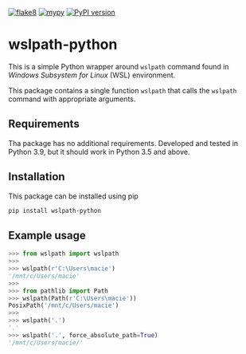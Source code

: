 [![flake8](https://github.com/LoGosX/wslpath-python/actions/workflows/flake8.yml/badge.svg)](https://github.com/LoGosX/wslpath-python/actions/workflows/flake8.yml)
[![mypy](https://github.com/LoGosX/wslpath-python/actions/workflows/mypy.yml/badge.svg)](https://github.com/LoGosX/wslpath-python/actions/workflows/mypy.yml)
[![PyPI version](https://badge.fury.io/py/wslpath-python.svg)](https://badge.fury.io/py/wslpath-python)
# wslpath-python

This is a simple Python wrapper around `wslpath` command found in *Windows Subsystem for Linux* (WSL) environment.

This package contains a single function `wslpath` that calls the `wslpath` command with appropriate arguments.

## Requirements
Tha package has no additional requirements. Developed and tested in Python 3.9, but it should work in Python 3.5 and above.



## Installation
This package can be installed using pip
```bash
pip install wslpath-python
```


## Example usage
```python
>>> from wslpath import wslpath
>>>
>>> wslpath(r'C:\Users\macie')
'/mnt/c/Users/macie'
>>>
>>> from pathlib import Path
>>> wslpath(Path(r'C:\Users\macie'))
PosixPath('/mnt/c/Users/macie')
>>>
>>> wslpath('.')
'.'
>>> wslpath('.', force_absolute_path=True)
'/mnt/c/Users/macie/'
```
